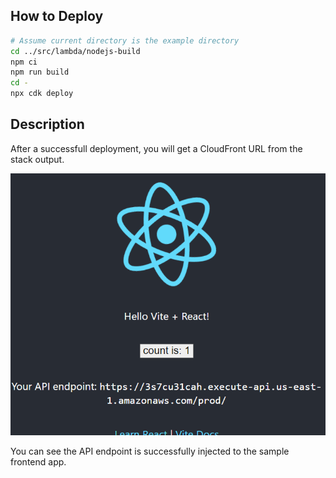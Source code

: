 ## How to Deploy
```sh
# Assume current directory is the example directory
cd ../src/lambda/nodejs-build
npm ci
npm run build
cd -
npx cdk deploy
```

## Description
After a successfull deployment, you will get a CloudFront URL from the stack output.

![demo](../imgs/demo.png)

You can see the API endpoint is successfully injected to the sample frontend app.
